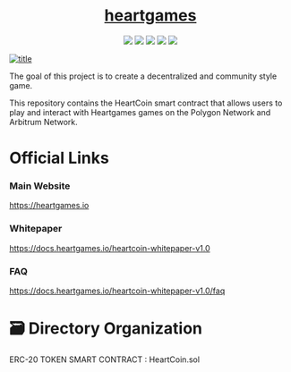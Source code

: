 <h1 align="center"><a href="https://HeartGames.io">heartgames</a></h1>

<div align="center">
<a href="https://facebook.com/HeartGames.io"><img src="http://heartofslots.s3.amazonaws.com/web3/images/footer/facebook.png"/></a>
<a href="https://discord.gg/QZ6bDTjTYn"><img src="http://heartofslots.s3.amazonaws.com/web3/images/footer/discord.png"/></a>
<a href="https://twitter.com/HeartGames_NFT"><img src="http://heartofslots.s3.amazonaws.com/web3/images/footer/twitter.png"/></a>
<a href="https://t.me/heartgames"><img src="http://heartofslots.s3.amazonaws.com/web3/images/footer/telegram.png"/></a>
<a href="https://instagram.com/heart2games"><img src="http://heartofslots.s3.amazonaws.com/web3/images/footer/instagram.png"/></a>
</div>

<a href="https://HeartGames.io">![title](https://github.com/heart2games/Heart-Coin/assets/113974174/40ceb8f9-b451-459c-b9fd-0e4d3cf49cdc)</a>

The goal of this project is to create a decentralized and community style game.

This repository contains the HeartCoin smart contract that allows users to play and interact with Heartgames games on the Polygon Network and Arbitrum Network.

# Official Links

### Main Website
<a href="https://heartgames.io">https://heartgames.io</a>

### Whitepaper
<a href="https://docs.heartgames.io/heartcoin-whitepaper-v1.0">https://docs.heartgames.io/heartcoin-whitepaper-v1.0</a>

### FAQ
<a href="https://docs.heartgames.io/heartcoin-whitepaper-v1.0/faq">https://docs.heartgames.io/heartcoin-whitepaper-v1.0/faq</a>

# 🗃️ Directory Organization
ERC-20 TOKEN SMART CONTRACT : HeartCoin.sol

